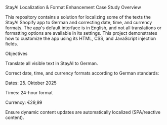 StayAI Localization & Format Enhancement Case Study
Overview

This repository contains a solution for localizing some of the texts the StayAI Shopify app to German and correcting date, time, and currency formats. The app's default interface is in English, and not all translations or formatting options are available in its settings. This project demonstrates how to customize the app using its HTML, CSS, and JavaScript injection fields.

Objectives

Translate all visible text in StayAI to German.

Correct date, time, and currency formats according to German standards:

Dates: 25. Oktober 2025

Times: 24-hour format

Currency: €29,99

Ensure dynamic content updates are automatically localized (SPA/reactive content).

